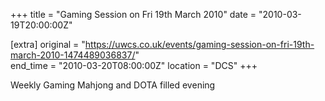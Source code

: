 +++
title = "Gaming Session on Fri 19th March 2010"
date = "2010-03-19T20:00:00Z"

[extra]
original = "https://uwcs.co.uk/events/gaming-session-on-fri-19th-march-2010-1474489036837/"    
end_time = "2010-03-20T08:00:00Z"
location = "DCS"
+++

Weekly Gaming Mahjong and DOTA filled evening

